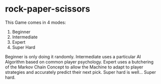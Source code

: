 # rock-paper-scissors
This Game comes in 4 modes:

1. Beginner
2. Intermediate
3. Expert
4. Super Hard

Beginner is only doing it randomly. Intermediate uses a particular AI Algorithm based on common player psychology. Expert uses a butchering of the Markov Chain Concept to allow the Machine to adapt to player strategies and accurately predict their next pick. Super hard is well... Super hard.
